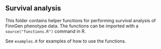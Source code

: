 ## Survival analysis

This folder contains helper functions for performing survival analysis of FinnGen phenotype data. The functions can be imported with a `source("functions.R")` command in R.

See `examples.R` for examples of how to use the functions.